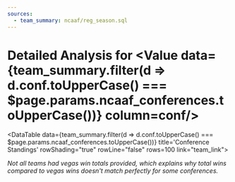 ```yaml
---
sources:
  - team_summary: ncaaf/reg_season.sql
---
```


# Detailed Analysis for <Value data={team_summary.filter(d => d.conf.toUpperCase() === $page.params.ncaaf_conferences.toUpperCase())} column=conf/>

<DataTable
    data={team_summary.filter(d => d.conf.toUpperCase() === $page.params.ncaaf_conferences.toUpperCase())}
    title='Conference Standings'
    rowShading="true" 
    rowLine="false"
    rows=100
    link="team_link">
    <Column id="team"/>
    <Column id="record"/>
    <Column id="elo_rating" title="ELO"/>
    <Column id="avg_wins"/>
    <Column id="vegas_wins"/>
    <Column id="elo_vs_vegas_num1" contentType=delta/>
</DataTable>

_Not all teams had vegas win totals provided, which explains why total wins compared to vegas wins doesn't match perfectly for some conferences._
